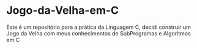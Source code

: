 # Jogo-da-Velha-em-C
Este é um repositório para a prática da Linguagem C, decidi construir um Jogo da Velha com meus conhecimentos de SubProgramas e Algoritmos em C
